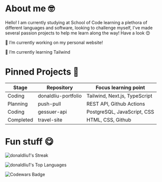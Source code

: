 # About me 🤓

Hello! I am currently studying at School of Code learning a plethora of different languages and software, looking to challenge myself, I've made several passion projects to help me learn along the way! Have a look 😊


🔭 I’m currently working on my personal website!

🌱 I’m currently learning Tailwind

# Pinned Projects 📌

| Stage | Repository | Focus learning point |
|----------|----------|----------|
| Coding | donaldliu-portfolio | Tailwind, Next.js, TypeScript |
| Planning | push-pull | REST API, Github Actions |
| Coding | gessuer-api | PostgreSQL, JavaScript, CSS |
| Completed | travel-site | HTML, CSS, Github |

# Fun stuff 😋
![donaldliu1's Streak](https://github-readme-streak-stats.herokuapp.com/?user=donaldliu1&theme=midnight-purple&hide_border=false)

![donaldliu1's Top Languages](https://github-readme-stats.vercel.app/api/top-langs/?username=donaldliu1&theme=midnight-purple&show_icons=true&hide_border=false&layout=compact)

![Codewars Badge](https://www.codewars.com/users/donaldliu1/badges/large)

